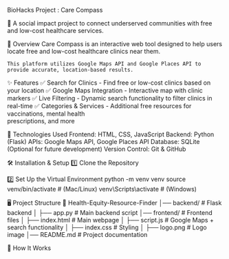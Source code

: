 BioHacks Project : Care Compass 

🏥 A social impact project to connect underserved communities with free and low-cost 
    healthcare services.

📌 Overview
    Care Compass is an interactive web tool designed to help users locate free and low-cost healthcare clinics near them.

    This platform utilizes Google Maps API and Google Places API to provide accurate, location-based results.

✨ Features
   ✅ Search for Clinics - Find free or low-cost clinics based on your location
   ✅ Google Maps Integration - Interactive map with clinic markers
   ✅ Live Filtering - Dynamic search functionality to filter clinics in real-time
   ✅ Categories & Services - Additional free resources for vaccinations, mental health   
       prescriptions, and more

🚀 Technologies Used
    Frontend: HTML, CSS, JavaScript
    Backend: Python (Flask)
    APIs: Google Maps API, Google Places API
    Database: SQLite (Optional for future development)
    Version Control: Git & GitHub

🛠️ Installation & Setup
   1️⃣ Clone the Repository

   2️⃣ Set Up the Virtual Environment
       python -m venv venv
       source venv/bin/activate  # (Mac/Linux)
       venv\Scripts\activate  # (Windows)

🖥️ Project Structure
    📂 Health-Equity-Resource-Finder
     │── backend/             # Flask backend
     │   ├── app.py           # Main backend script
     │── frontend/            # Frontend files
     │   ├── index.html       # Main webpage
     │   ├── script.js        # Google Maps + search functionality
     │   ├── index.css        # Styling
     │   ├── logo.png         # Logo image
     │── README.md            # Project documentation

📌 How It Works





